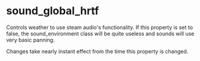 # sound_global_hrtf
Controls weather to use steam audio's functionality. If this property is set to false, the sound_environment class will be quite useless and sounds will use very basic panning.

Changes take nearly instant effect from the time this property is changed.
